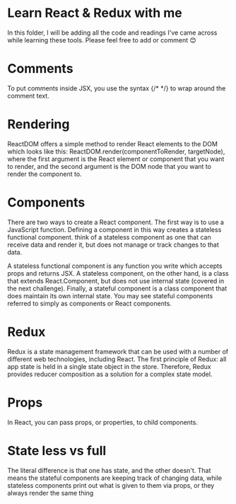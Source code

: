 # Learn React & Redux with me

In this folder, I will be adding all the code and readings I've came across while learning these tools. 
Please feel free to add or comment 😊

# Comments 

To put comments inside JSX, you use the syntax {/* */} to wrap around the comment text.

# Rendering 

ReactDOM offers a simple method to render React elements to the DOM which looks like this: ReactDOM.render(componentToRender, targetNode), where the first argument is the React element or component that you want to render, and the second argument is the DOM node that you want to render the component to.

# Components

There are two ways to create a React component. The first way is to use a JavaScript function. Defining a component in this way creates a stateless functional component. think of a stateless component as one that can receive data and render it, but does not manage or track changes to that data.

A stateless functional component is any function you write which accepts props and returns JSX. 
A stateless component, on the other hand, is a class that extends React.Component, but does not use internal state (covered in the next challenge). 
Finally, a stateful component is a class component that does maintain its own internal state. You may see stateful components referred to simply as components or React components.

# Redux 

Redux is a state management framework that can be used with a number of different web technologies, including React. 
The first principle of Redux: all app state is held in a single state object in the store. Therefore, Redux provides reducer composition as a solution for a complex state model.


# Props

 In React, you can pass props, or properties, to child components.

# State less vs full 
The literal difference is that one has state, and the other doesn't. That means the stateful components are keeping track of changing data,
while stateless components print out what is given to them via props, or they always render the same thing
